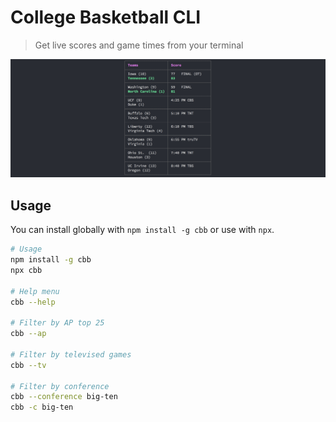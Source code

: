 # College Basketball CLI

> Get live scores and game times from your terminal

![screenshot](./screenshot.png)

## Usage
You can install globally with `npm install -g cbb` or use with `npx`.


```bash
# Usage
npm install -g cbb
npx cbb

# Help menu
cbb --help

# Filter by AP top 25
cbb --ap

# Filter by televised games
cbb --tv

# Filter by conference
cbb --conference big-ten
cbb -c big-ten
```
